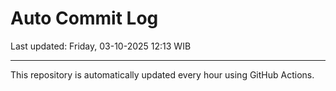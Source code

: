 # Auto Commit Log

Last updated: Friday, 03-10-2025 12:13 WIB

---

This repository is automatically updated every hour using GitHub Actions.
